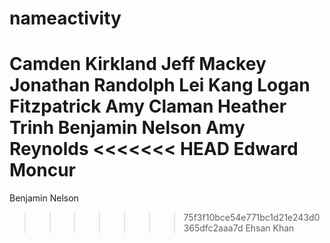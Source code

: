# nameactivity
Camden Kirkland
Jeff Mackey
Jonathan Randolph
Lei Kang
Logan Fitzpatrick
Amy Claman
Heather Trinh
Benjamin Nelson
Amy Reynolds
<<<<<<< HEAD
Edward Moncur
=======
Benjamin Nelson
>>>>>>> 75f3f10bce54e771bc1d21e243d0365dfc2aaa7d
Ehsan Khan
